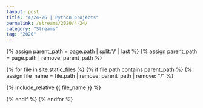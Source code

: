 ```yaml
---
layout: post
title: "4/24-26 | Python projects"
permalink: /streams/2020/4-24/
category: "Streams"
tag: "2020"
---
```


{% assign parent_path = page.path | split:'/' | last %}
{% assign parent_path = page.path | remove:  parent_path %}

{% for file in site.static_files %}
{% if file.path contains parent_path %}
{% assign file_name = file.path | remove:  parent_path | remove:  "/" %}

{% include_relative {{ file_name }} %}

{% endif %}
{% endfor %}